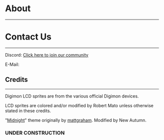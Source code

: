 # About
-----

# Contact Us
-----
Discord: [Click here to join our community](https://discord.gg/2Hu2AVT)

E-Mail: [](thedigitalresearchproject@gmail.com)

## Credits
-----
Digimon LCD sprites are from the various official Digimon devices.

LCD sprites are colored and/or modified by Robert Mato unless otherwise stated in these credits.

"[Midnight](https://pages-themes.github.io/midnight/)" theme originally by [mattgraham](https://twitter.com/michigangraham). Modified by New Autumn.

### UNDER CONSTRUCTION
